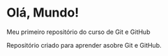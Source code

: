# Olá, Mundo!
 Meu primeiro repositório do curso de Git e GitHub

Repositório criado para aprender asobre Git e GitHub.